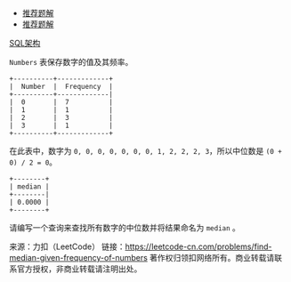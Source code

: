 * [推荐题解](https://leetcode-cn.com/problems/find-median-given-frequency-of-numbers/solution/my-sql-bu-yong-bian-liang-li-jie-jian-dan-by-kaka_/)
* [推荐题解](https://leetcode-cn.com/problems/find-median-given-frequency-of-numbers/solution/kan-bu-dong-da-lao-men-xie-de-gen-ju-zhong-wei-shu/)

[SQL架构](https://github.com/Zhenghao-Liu/LeetCode_problem-and-solution/blob/master/0571.给定数字的频率查询中位数/PROBLEM.sql)

```Numbers``` 表保存数字的值及其频率。
```
+----------+-------------+
|  Number  |  Frequency  |
+----------+-------------|
|  0       |  7          |
|  1       |  1          |
|  2       |  3          |
|  3       |  1          |
+----------+-------------+
```
在此表中，数字为 ```0, 0, 0, 0, 0, 0, 0, 1, 2, 2, 2, 3```，所以中位数是 ```(0 + 0) / 2 = 0```。
```
+--------+
| median |
+--------|
| 0.0000 |
+--------+
```
请编写一个查询来查找所有数字的中位数并将结果命名为 ```median``` 。

来源：力扣（LeetCode）
链接：https://leetcode-cn.com/problems/find-median-given-frequency-of-numbers
著作权归领扣网络所有。商业转载请联系官方授权，非商业转载请注明出处。
